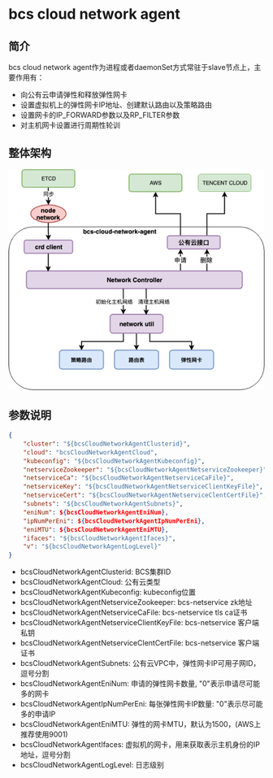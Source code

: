 # bcs cloud network agent

## 简介

bcs cloud network agent作为进程或者daemonSet方式常驻于slave节点上，主要作用有：

* 向公有云申请弹性和释放弹性网卡
* 设置虚拟机上的弹性网卡IP地址、创建默认路由以及策略路由
* 设置网卡的IP_FORWARD参数以及RP_FILTER参数
* 对主机网卡设置进行周期性轮训

## 整体架构

![bcs-cloud-network-agent](./bcs-cloud-network-agent.png)

## 参数说明

```json
{
    "cluster": "${bcsCloudNetworkAgentClusterid}",
    "cloud": "bcsCloudNetworkAgentCloud",
    "kubeconfig": "${bcsCloudNetworkAgentKubeconfig}",
    "netserviceZookeeper": "${bcsCloudNetworkAgentNetserviceZookeeper}",
    "netserviceCa": "${bcsCloudNetworkAgentNetserviceCaFile}",
    "netserviceKey": "${bcsCloudNetworkAgentNetserviceClientKeyFile}",
    "netserviceCert": "${bcsCloudNetworkAgentNetserviceClentCertFile}",
    "subnets": "${bcsCloudNetworkAgentSubnets}",
    "eniNum": ${bcsCloudNetworkAgentEniNum},
    "ipNumPerEni": ${bcsCloudNetworkAgentIpNumPerEni},
    "eniMTU": ${bcsCloudNetworkAgentEniMTU},
    "ifaces": "${bcsCloudNetworkAgentIfaces}",
    "v": "${bcsCloudNetworkAgentLogLevel}"
}
```

* bcsCloudNetworkAgentClusterid: BCS集群ID
* bcsCloudNetworkAgentCloud: 公有云类型
* bcsCloudNetworkAgentKubeconfig: kubeconfig位置
* bcsCloudNetworkAgentNetserviceZookeeper: bcs-netservice zk地址
* bcsCloudNetworkAgentNetserviceCaFile: bcs-netservice tls ca证书
* bcsCloudNetworkAgentNetserviceClientKeyFile: bcs-netservice 客户端私钥
* bcsCloudNetworkAgentNetserviceClentCertFile: bcs-netservice 客户端证书
* bcsCloudNetworkAgentSubnets: 公有云VPC中，弹性网卡IP可用子网ID，逗号分割
* bcsCloudNetworkAgentEniNum: 申请的弹性网卡数量, "0"表示申请尽可能多的网卡
* bcsCloudNetworkAgentIpNumPerEni: 每张弹性网卡IP数量: "0"表示尽可能多的申请IP
* bcsCloudNetworkAgentEniMTU: 弹性的网卡MTU，默认为1500，(AWS上推荐使用9001)
* bcsCloudNetworkAgentIfaces: 虚拟机的网卡，用来获取表示主机身份的IP地址，逗号分割
* bcsCloudNetworkAgentLogLevel: 日志级别

